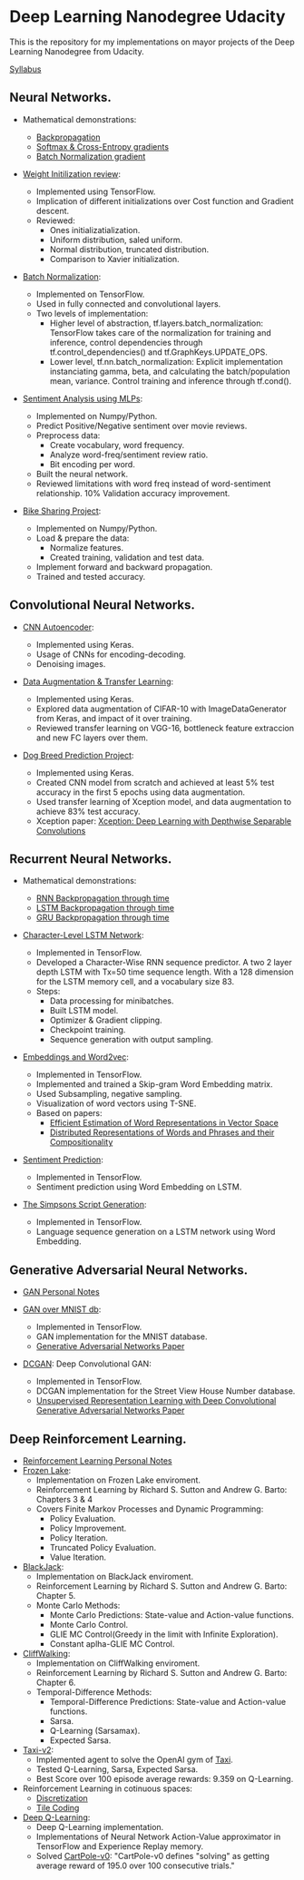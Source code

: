 # Deep Learning Nanodegree Udacity
This is the repository for my implementations on mayor projects of the Deep Learning Nanodegree from Udacity.

[Syllabus](https://www.udacity.com/course/deep-learning-nanodegree--nd101)

## Neural Networks.
* Mathematical demonstrations:
  * [Backpropagation](https://github.com/AdalbertoCq/Deep-Learning-Nanodegree-Udacity/blob/master/Neural%20Networks/backprop.PDF)
  * [Softmax & Cross-Entropy gradients](https://github.com/AdalbertoCq/Deep-Learning-Nanodegree-Udacity/blob/master/Neural%20Networks/cross_entropy_softmax.PDF)
  * [Batch Normalization gradient](https://github.com/AdalbertoCq/Deep-Learning-Nanodegree-Udacity/blob/master/Neural%20Networks/batch_norm_backprop.PDF)
  
* [Weight Initilization review](https://github.com/AdalbertoCq/Deep-Learning-Nanodegree-Udacity/blob/master/Neural%20Networks/Weight%20Initialization/weight_initialization.ipynb): 
  * Implemented using TensorFlow.
  * Implication of different initializations over Cost function and Gradient descent. 
  * Reviewed:
    * Ones initializatialization.
    * Uniform distribution, saled uniform.
    * Normal distribution, truncated distribution.
    * Comparison to Xavier initialization.     

* [Batch Normalization](https://github.com/AdalbertoCq/Deep-Learning-Nanodegree-Udacity/blob/master/Neural%20Networks/Batch%20Normalization/Batch_Normalization_Exercises.ipynb):
  * Implemented on TensorFlow.
  * Used in fully connected and convolutional layers.
  * Two levels of implementation:
      * Higher level of abstraction, tf.layers.batch_normalization: TensorFlow takes care of the normalization for training and inference, control dependencies through tf.control_dependencies() and tf.GraphKeys.UPDATE_OPS.
      * Lower level, tf.nn.batch_normalization: Explicit implementation instanciating gamma, beta, and calculating the batch/population mean, variance. Control training and inference through tf.cond().
  
* [Sentiment Analysis using MLPs](https://github.com/AdalbertoCq/Deep-Learning-Nanodegree-Udacity/blob/master/Neural%20Networks/Sentiment%20Analysis%20MLP/Sentiment_Classification_Projects.ipynb): 
  * Implemented on Numpy/Python.
  * Predict Positive/Negative sentiment over movie reviews.
  * Preprocess data:
    * Create vocabulary, word frequency.
    * Analyze word-freq/sentiment review ratio.
    * Bit encoding per word.
  * Built the neural network.
  * Reviewed limitations with word freq instead of word-sentiment relationship. 10% Validation accuracy improvement.

* [Bike Sharing Project](https://github.com/AdalbertoCq/Deep-Learning-Nanodegree-Udacity/blob/master/Neural%20Networks/Bike%20Sharing%20MLP%20model/Your_first_neural_network.ipynb): 
  * Implemented on Numpy/Python.
  * Load & prepare the data: 
    * Normalize features.
    * Created training, validation and test data.
  * Implement forward and backward propagation.
  * Trained and tested accuracy.

## Convolutional Neural Networks.
* [CNN Autoencoder](https://github.com/AdalbertoCq/Deep-Learning-Nanodegree-Udacity/blob/master/Convolutional%20Neural%20Networks/CNN%20Autoencoder/Convolutional_Autoencoder.ipynb): 
  * Implemented using Keras.
  * Usage of CNNs for encoding-decoding.
  * Denoising images.

* [Data Augmentation & Transfer Learning](https://github.com/AdalbertoCq/Deep-Learning-Nanodegree-Udacity/tree/master/Convolutional%20Neural%20Networks/Data%20augmentation%20%26%20Transfer%20Learning): 
  * Implemented using Keras.
  * Explored data augmentation of CIFAR-10 with ImageDataGenerator from Keras, and impact of it over training.
  * Reviewed transfer learning on VGG-16, bottleneck feature extraccion and new FC layers over them.

* [Dog Breed Prediction Project](https://github.com/AdalbertoCq/Deep-Learning-Nanodegree-Udacity/blob/master/Convolutional%20Neural%20Networks/Dog%20Breed%20Project/dog_app.ipynb): 
  * Implemented using Keras.
  * Created CNN model from scratch and achieved at least 5% test accuracy in the first 5 epochs using data augmentation.
  * Used transfer learning of Xception model, and data augmentation to achieve 83% test accuracy. 
  * Xception paper: [Xception: Deep Learning with Depthwise Separable Convolutions](https://arxiv.org/abs/1610.02357)
  
## Recurrent Neural Networks.
* Mathematical demonstrations:
  * [RNN Backpropagation through time](https://github.com/AdalbertoCq/Deep-Learning-Nanodegree-Udacity/blob/master/Recurrent%20Neural%20Networks/rnn_through_time_backprop.pdf)
  * [LSTM Backpropagation through time](https://github.com/AdalbertoCq/Deep-Learning-Nanodegree-Udacity/blob/master/Recurrent%20Neural%20Networks/lstm_through_time_backprop.pdf)
  * [GRU Backpropagation through time](https://github.com/AdalbertoCq/Deep-Learning-Nanodegree-Udacity/blob/master/Recurrent%20Neural%20Networks/gru_through_time_backprop.pdf)
  
* [Character-Level LSTM Network](https://github.com/AdalbertoCq/Deep-Learning-Nanodegree-Udacity/blob/master/Recurrent%20Neural%20Networks/Character%20wise%20LSTM/Anna_KaRNNa.ipynb): 
  * Implemented in TensorFlow.
  * Developed a Character-Wise RNN sequence predictor. A two 2 layer depth LSTM with Tx=50 time sequence length. With a 128 dimension for the LSTM memory cell, and a vocabulary size 83.
  * Steps:
    * Data processing for minibatches. 
    * Built LSTM model.
    * Optimizer & Gradient clipping.
    * Checkpoint training. 
    * Sequence generation with output sampling.    
 
* [Embeddings and Word2vec](https://github.com/AdalbertoCq/Deep-Learning-Nanodegree-Udacity/blob/master/Recurrent%20Neural%20Networks/Embeddings%20and%20Word2vec/Skip-Gram_word2vec.ipynb): 
  * Implemented in TensorFlow.
  * Implemented and trained a Skip-gram Word Embedding matrix.
  * Used Subsampling, negative sampling.
  * Visualization of word vectors using T-SNE.
  * Based on papers:
    * [Efficient Estimation of Word Representations in Vector Space](https://arxiv.org/pdf/1301.3781.pdf)
    * [Distributed Representations of Words and Phrases and their Compositionality](http://papers.nips.cc/paper/5021-distributed-representations-of-words-and-phrases-and-their-compositionality.pdf)
  
* [Sentiment Prediction](https://github.com/AdalbertoCq/Deep-Learning-Nanodegree-Udacity/blob/master/Recurrent%20Neural%20Networks/Sentiment%20Prediction/Sentiment_RNN.ipynb): 
  * Implemented in TensorFlow.
  * Sentiment prediction using Word Embedding on LSTM.

* [The Simpsons Script Generation](https://github.com/AdalbertoCq/Deep-Learning-Nanodegree-Udacity/blob/master/Recurrent%20Neural%20Networks/Simpsons%20TV-Script%20generation/dlnd_tv_script_generation.ipynb): 
  * Implemented in TensorFlow.
  * Language sequence generation on a LSTM network using Word Embedding.

## Generative Adversarial Neural Networks.
* [GAN Personal Notes](https://github.com/AdalbertoCq/Deep-Learning-Nanodegree-Udacity/blob/master/Generative%20Adversarial%20Networks/GAN%20notes.pdf)
* [GAN over MNIST db](https://github.com/AdalbertoCq/Deep-Learning-Nanodegree-Udacity/blob/master/Generative%20Adversarial%20Networks/GAN%20MNIST/Intro_to_GANs_Exercises.ipynb): 
  * Implemented in TensorFlow.
  * GAN implementation for the MNIST database.
  * [Generative Adversarial Networks Paper](https://arxiv.org/pdf/1406.2661.pdf)
 
* [DCGAN](https://github.com/AdalbertoCq/Deep-Learning-Nanodegree-Udacity/blob/master/Generative%20Adversarial%20Networks/DCGAN%20SVHN%20/DCGAN.ipynb): Deep Convolutional GAN: 
  * Implemented in TensorFlow.
  * DCGAN implementation for the Street View House Number database.
  * [Unsupervised Representation Learning with Deep Convolutional Generative Adversarial Networks Paper](https://arxiv.org/abs/1511.06434)
 
## Deep Reinforcement Learning.
* [Reinforcement Learning Personal Notes](Placeholder)
* [Frozen Lake](https://github.com/AdalbertoCq/Deep-Learning-Nanodegree-Udacity/blob/master/Reinforcement%20Learning/Frozen%20Lake/Dynamic_Programming.ipynb):
  * Implementation on Frozen Lake enviroment.
  * Reinforcement Learning by Richard S. Sutton and Andrew G. Barto: Chapters 3 & 4
  * Covers Finite Markov Processes and Dynamic Programming:
    * Policy Evaluation.
    * Policy Improvement.
    * Policy Iteration. 
    * Truncated Policy Evaluation.
    * Value Iteration.
* [BlackJack](https://github.com/AdalbertoCq/Deep-Learning-Nanodegree-Udacity/blob/master/Reinforcement%20Learning/BlackJack/Monte_Carlo.ipynb):
  * Implementation on BlackJack enviroment.
  * Reinforcement Learning by Richard S. Sutton and Andrew G. Barto: Chapter 5.
  * Monte Carlo Methods:
    * Monte Carlo Predictions: State-value and Action-value functions.
    * Monte Carlo Control.
    * GLIE MC Control(Greedy in the limit with Infinite Exploration).
    * Constant aplha-GLIE MC Control.
* [CliffWalking](https://github.com/AdalbertoCq/Deep-Learning-Nanodegree-Udacity/blob/master/Reinforcement%20Learning/CliffWalking/Temporal_Difference.ipynb):
  * Implementation on CliffWalking enviroment.
  * Reinforcement Learning by Richard S. Sutton and Andrew G. Barto: Chapter 6.
  * Temporal-Difference Methods:
    * Temporal-Difference Predictions: State-value and Action-value functions.
    * Sarsa.
    * Q-Learning (Sarsamax).
    * Expected Sarsa.
* [Taxi-v2](https://github.com/AdalbertoCq/Deep-Learning-Nanodegree-Udacity/tree/master/Reinforcement%20Learning/taxi-v2):
    * Implemented agent to solve the OpenAI gym of [Taxi](https://gym.openai.com/envs/Taxi-v2/).
    * Tested Q-Learning, Sarsa, Expected Sarsa.
    * Best Score over 100 episode average rewards: 9.359 on Q-Learning.
* Reinforcement Learning in cotinuous spaces:
  * [Discretization](https://github.com/AdalbertoCq/Deep-Learning-Nanodegree-Udacity/blob/master/Reinforcement%20Learning/RL%20in%20continuous%20spaces/Discretization.ipynb)
  * [Tile Coding](https://github.com/AdalbertoCq/Deep-Learning-Nanodegree-Udacity/blob/master/Reinforcement%20Learning/RL%20in%20continuous%20spaces/Tile_Coding.ipynb)
* [Deep Q-Learning](https://github.com/AdalbertoCq/Deep-Learning-Nanodegree-Udacity/blob/master/Reinforcement%20Learning/Deep%20Q-Learning%20Cart-Pole-v0/Deep%20Q-learning%20cart_pole_v0.ipynb):
  * Deep Q-Learning implementation.
  * Implementations of Neural Network Action-Value approximator in TensorFlow and Experience Replay memory.
  * Solved [CartPole-v0](https://gym.openai.com/envs/CartPole-v0/): "CartPole-v0 defines "solving" as getting average reward of 195.0 over 100 consecutive trials."

